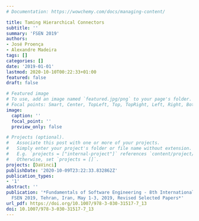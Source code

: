 ```yaml
---
# Documentation: https://wowchemy.com/docs/managing-content/

title: Taming Hierarchical Connectors
subtitle: ''
summary: 'FSEN 2019'
authors:
- José Proença
- Alexandre Madeira
tags: []
categories: []
date: '2019-01-01'
lastmod: 2020-10-10T00:22:33+01:00
featured: false
draft: false

# Featured image
# To use, add an image named `featured.jpg/png` to your page's folder.
# Focal points: Smart, Center, TopLeft, Top, TopRight, Left, Right, BottomLeft, Bottom, BottomRight.
image:
  caption: ''
  focal_point: ''
  preview_only: false

# Projects (optional).
#   Associate this post with one or more of your projects.
#   Simply enter your project's folder or file name without extension.
#   E.g. `projects = ["internal-project"]` references `content/project/deep-learning/index.md`.
#   Otherwise, set `projects = []`.
projects: [DaVinci]
publishDate: '2020-10-09T23:22:33.832862Z'
publication_types:
- '1'
abstract: ''
publication: '*Fundamentals of Software Engineering - 8th International Conference,
  FSEN 2019, Tehran, Iran, May 1-3, 2019, Revised Selected Papers*'
url_pdf: https://doi.org/10.1007/978-3-030-31517-7_13
doi: 10.1007/978-3-030-31517-7_13
---
```

